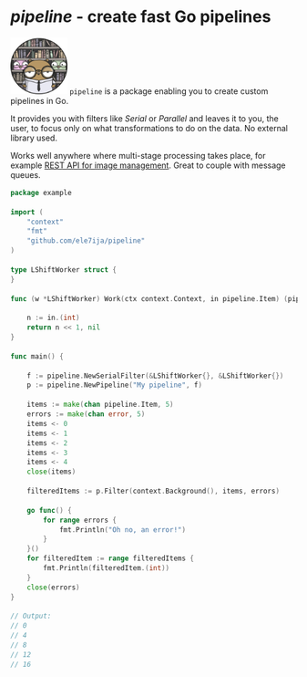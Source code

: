 # *pipeline* - create fast Go pipelines

<img src="https://raw.githubusercontent.com/ashleymcnamara/gophers/master/NERDY.png" width="100" height="100" alt="nerd" class="emoji" title="nerd"/> `pipeline` is a package enabling you to create custom pipelines in Go.

It provides you with filters like *Serial* or *Parallel* and leaves it to you, 
the user, to focus only on what transformations to do on the data. No external library used.

Works well anywhere where multi-stage processing
takes place, for example [REST API for image management](https://github.com/ele7ija/go-pipelines).
Great to couple with message queues.

```go
package example

import (
	"context"
	"fmt"
	"github.com/ele7ija/pipeline"
)

type LShiftWorker struct {
}

func (w *LShiftWorker) Work(ctx context.Context, in pipeline.Item) (pipeline.Item, error) {

	n := in.(int)
	return n << 1, nil
}

func main() {
	
	f := pipeline.NewSerialFilter(&LShiftWorker{}, &LShiftWorker{})
	p := pipeline.NewPipeline("My pipeline", f)

	items := make(chan pipeline.Item, 5)
	errors := make(chan error, 5)
	items <- 0
	items <- 1
	items <- 2
	items <- 3
	items <- 4
	close(items)

	filteredItems := p.Filter(context.Background(), items, errors)

	go func() {
		for range errors {
			fmt.Println("Oh no, an error!")
		}
	}()
	for filteredItem := range filteredItems {
		fmt.Println(filteredItem.(int))
	}
	close(errors)
}

// Output:
// 0
// 4
// 8
// 12
// 16
```

